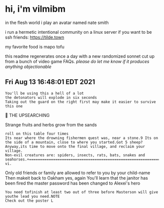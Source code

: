 # hi, i'm vilmibm

in the flesh world i play an avatar named nate smith

i run a hermetic intentional community on a linux server if you want to be ssh friends: https://tilde.town

my favorite food is mapo tofu

this readme regenerates once a day with a new randomized sonnet cut up from a bunch of video game FAQs.
_please do let me know if it produces anything objectionable_

## Fri Aug 13 16:48:01 EDT 2021

    You'll be using this a hell of a lot
    the detonators will explode in six seconds
    Taking out the guard on the right first may make it easier to survive this one
      THE UPSEARCHING  Strange fruits and herbs grow from the sands
    
    roll on this table four times
    Its near where the drowning fishermen quest was, near a stone.9 Its on the side of a mountain, close to where you started.Got 5 sheep?
    Anyway,its time to move onto the final village, and reclaim your village.
    Non-evil creatures are: spiders, insects, rats, bats, snakes and seahorses.+=============================================================================+| vi.
    
      Only old friends or family are allowed to refer to you by your child-name
    Then makeit back to Oakham yes, again
    You'll learn that the janitor has been fired
    the master password has been changed to Alexei's hero
    
    You need tofinish at least two out of three before Masterson will give youthe lead you need.NOTE
    Check out the poster L
